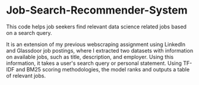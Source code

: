 # Job-Search-Recommender-System

This code helps job seekers find relevant data science related jobs based on a search query.

It is an extension of my previous webscraping assignment using LinkedIn and Glassdoor job postings, where I extracted two datasets with information on available jobs, such as title, description, and employer. Using this information, it takes a user's search query or personal statement. Using TF-IDF and BM25 scoring methodologies, the model ranks and outputs a table of relevant jobs.
